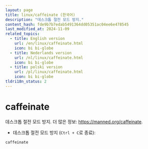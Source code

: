 ```yaml
---
layout: page
title: linux/caffeinate (한국어)
description: "데스크톱 절전 모드 방지."
content_hash: fde9b7b7edab5491364dd05351ac04ee6e478545
last_modified_at: 2024-11-09
related_topics:
  - title: English version
    url: /en/linux/caffeinate.html
    icon: bi bi-globe
  - title: Nederlands version
    url: /nl/linux/caffeinate.html
    icon: bi bi-globe
  - title: polski version
    url: /pl/linux/caffeinate.html
    icon: bi bi-globe
tldri18n_status: 2
---
```

# caffeinate

데스크톱 절전 모드 방지.
더 많은 정보: <https://manned.org/caffeinate>.

- 데스크톱 절전 모드 방지 (`Ctrl + C`로 종료):

`caffeinate`
